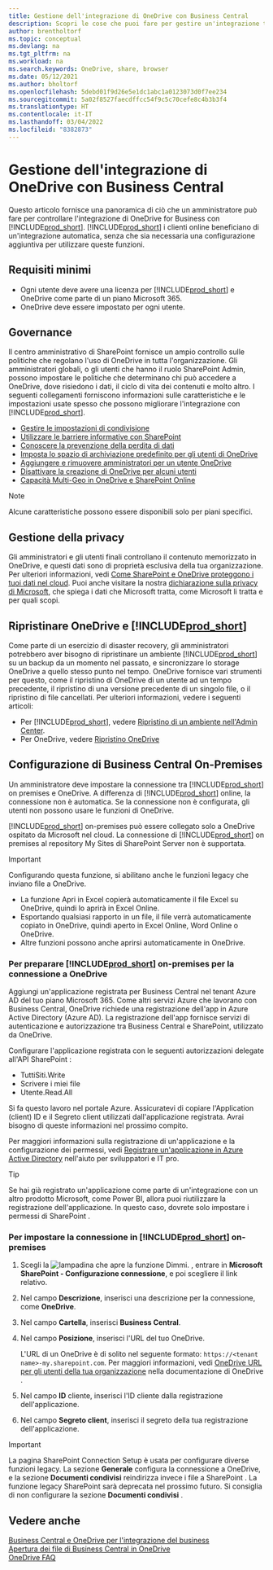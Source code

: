 ```yaml
---
title: Gestione dell'integrazione di OneDrive con Business Central
description: Scopri le cose che puoi fare per gestire un'integrazione tra Business Central e OneDrive for Business.
author: brentholtorf
ms.topic: conceptual
ms.devlang: na
ms.tgt_pltfrm: na
ms.workload: na
ms.search.keywords: OneDrive, share, browser
ms.date: 05/12/2021
ms.author: bholtorf
ms.openlocfilehash: 5debd01f9d26e5e1dc1abc1a0123073d0f7ee234
ms.sourcegitcommit: 5a02f8527faecdffcc54f9c5c70cefe8c4b3b3f4
ms.translationtype: HT
ms.contentlocale: it-IT
ms.lasthandoff: 03/04/2022
ms.locfileid: "8382873"
---
```

# <a name="managing-onedrive-integration-with-business-central"></a>Gestione dell'integrazione di OneDrive con Business Central 
Questo articolo fornisce una panoramica di ciò che un amministratore può fare per controllare l'integrazione di OneDrive for Business con [!INCLUDE[prod_short](includes/prod_short.md)]. [!INCLUDE[prod_short](includes/prod_short.md)] i clienti online beneficiano di un'integrazione automatica, senza che sia necessaria una configurazione aggiuntiva per utilizzare queste funzioni. 

## <a name="minimum-requirements"></a>Requisiti minimi

* Ogni utente deve avere una licenza per [!INCLUDE[prod_short](includes/prod_short.md)] e OneDrive come parte di un piano Microsoft 365.
* OneDrive deve essere impostato per ogni utente.

## <a name="governance"></a>Governance
Il centro amministrativo di SharePoint fornisce un ampio controllo sulle politiche che regolano l'uso di OneDrive in tutta l'organizzazione. Gli amministratori globali, o gli utenti che hanno il ruolo SharePoint Admin, possono impostare le politiche che determinano chi può accedere a OneDrive, dove risiedono i dati, il ciclo di vita dei contenuti e molto altro. I seguenti collegamenti forniscono informazioni sulle caratteristiche e le impostazioni usate spesso che possono migliorare l'integrazione con [!INCLUDE[prod_short](includes/prod_short.md)]. 

* [Gestire le impostazioni di condivisione](/sharepoint/turn-external-sharing-on-or-off)
* [Utilizzare le barriere informative con SharePoint](/sharepoint/information-barriers)
* [Conoscere la prevenzione della perdita di dati](/microsoft-365/compliance/dlp-learn-about-dlp)
* [Imposta lo spazio di archiviazione predefinito per gli utenti di OneDrive ](/onedrive/set-default-storage-space)
* [Aggiungere e rimuovere amministratori per un utente OneDrive](/sharepoint/manage-user-profiles#add-and-remove-admins-for-a-users-onedrive)
* [Disattivare la creazione di OneDrive per alcuni utenti](/sharepoint/manage-user-profiles#disable-onedrive-creation-for-some-users)
* [Capacità Multi-Geo in OneDrive e SharePoint Online](/microsoft-365/enterprise/multi-geo-capabilities-in-onedrive-and-sharepoint-online-in-microsoft-365)

> [!NOTE]
> Alcune caratteristiche possono essere disponibili solo per piani specifici.

## <a name="managing-privacy"></a>Gestione della privacy
Gli amministratori e gli utenti finali controllano il contenuto memorizzato in OneDrive, e questi dati sono di proprietà esclusiva della tua organizzazione. Per ulteriori informazioni, vedi [Come SharePoint e OneDrive proteggono i tuoi dati nel cloud](/sharepoint/safeguarding-your-data). Puoi anche visitare la nostra [dichiarazione sulla privacy di Microsoft](https://privacy.microsoft.com/en-us/privacystatement), che spiega i dati che Microsoft tratta, come Microsoft li tratta e per quali scopi.

## <a name="restoring-onedrive-and-prod_short"></a>Ripristinare OneDrive e [!INCLUDE[prod_short](includes/prod_short.md)]
Come parte di un esercizio di disaster recovery, gli amministratori potrebbero aver bisogno di ripristinare un ambiente [!INCLUDE[prod_short](includes/prod_short.md)] su un backup da un momento nel passato, e sincronizzare lo storage OneDrive a quello stesso punto nel tempo. OneDrive fornisce vari strumenti per questo, come il ripristino di OneDrive di un utente ad un tempo precedente, il ripristino di una versione precedente di un singolo file, o il ripristino di file cancellati. Per ulteriori informazioni, vedere i seguenti articoli:

* Per [!INCLUDE[prod_short](includes/prod_short.md)], vedere [Ripristino di un ambiente nell'Admin Center](/dynamics365/business-central/dev-itpro/administration/tenant-admin-center-backup-restore).
* Per OneDrive, vedere [Ripristino OneDrive](https://support.microsoft.com/en-us/office/restore-your-onedrive-fa231298-759d-41cf-bcd0-25ac53eb8a15?ui=en-us&rs=en-us&ad=us)

## <a name="configuring-business-central-on-premises"></a>Configurazione di Business Central On-Premises

Un amministratore deve impostare la connessione tra [!INCLUDE[prod_short](includes/prod_short.md)] on premises e OneDrive. A differenza di [!INCLUDE[prod_short](includes/prod_short.md)] online, la connessione non è automatica. Se la connessione non è configurata, gli utenti non possono usare le funzioni di OneDrive. 

[!INCLUDE[prod_short](includes/prod_short.md)] on-premises può essere collegato solo a OneDrive ospitato da Microsoft nel cloud. La connessione di [!INCLUDE[prod_short](includes/prod_short.md)] on premises al repository My Sites di SharePoint Server non è supportata.

> [!IMPORTANT]
> Configurando questa funzione, si abilitano anche le funzioni legacy che inviano file a OneDrive.  
>
>* La funzione Apri in Excel copierà automaticamente il file Excel su OneDrive, quindi lo aprirà in Excel Online. 
>* Esportando qualsiasi rapporto in un file, il file verrà automaticamente copiato in OneDrive, quindi aperto in Excel Online, Word Online o OneDrive. 
>* Altre funzioni possono anche aprirsi automaticamente in OneDrive.

### <a name="to-prepare-prod_short-on-premises-for-connecting-to-onedrive"></a>Per preparare [!INCLUDE[prod_short](includes/prod_short.md)] on-premises per la connessione a OneDrive

<!-- 
1. For the best experience Configure Azure Active Directory (AD) authentication.

   For more information, see [Authenticating Business Central Users with Azure Active Directory](/dynamics365/business-central/dev-itpro/administration/authenticating-users-with-azure-active-directory)-->

Aggiungi un'applicazione registrata per Business Central nel tenant Azure AD del tuo piano Microsoft 365. Come altri servizi Azure che lavorano con Business Central, OneDrive richiede una registrazione dell'app in Azure Active Directory (Azure AD). La registrazione dell'app fornisce servizi di autenticazione e autorizzazione tra Business Central e SharePoint, utilizzato da OneDrive.

Configurare l'applicazione registrata con le seguenti autorizzazioni delegate all'API SharePoint :

- TuttiSiti.Write
- Scrivere i miei file
- Utente.Read.All 

Si fa questo lavoro nel portale Azure. Assicuratevi di copiare l'Application (client) ID e il Segreto client utilizzati dall'applicazione registrata. Avrai bisogno di queste informazioni nel prossimo compito.

Per maggiori informazioni sulla registrazione di un'applicazione e la configurazione dei permessi, vedi [Registrare un'applicazione in Azure Active Directory](/dynamics365/business-central/dev-itpro/administration/register-app-azure#register-an-application-in-azure-active-directory) nell'aiuto per sviluppatori e IT pro.

> [!TIP]
> Se hai già registrato un'applicazione come parte di un'integrazione con un altro prodotto Microsoft, come Power BI, allora puoi riutilizzare la registrazione dell'applicazione. In questo caso, dovrete solo impostare i permessi di SharePoint .

### <a name="to-set-up-the-connection-in-prod_short-on-premises"></a>Per impostare la connessione in [!INCLUDE[prod_short](includes/prod_short.md)] on-premises

<!--
> [!NOTE]
> This requires the following types of authentication credentials:
>
> * Windows
> * NavUserPassword
> * Azure Active Directory
-->
1. Scegli la ![lampadina che apre la funzione Dimmi.](media/ui-search/search_small.png "Dimmi cosa vuoi fare") , entrare in **Microsoft SharePoint - Configurazione connessione**, e poi scegliere il link relativo.
2. Nel campo **Descrizione**, inserisci una descrizione per la connessione, come **OneDrive**.
3. Nel campo **Cartella**, inserisci **Business Central**.
4. Nel campo **Posizione**, inserisci l'URL del tuo OneDrive.

    L'URL di un OneDrive è di solito nel seguente formato: `https://<tenant name>-my.sharepoint.com`. Per maggiori informazioni, vedi [OneDrive URL per gli utenti della tua organizzazione](/onedrive/list-onedrive-urls) nella documentazione di OneDrive .
5. Nel campo **ID** cliente, inserisci l'ID cliente dalla registrazione dell'applicazione.
6. Nel campo **Segreto client**, inserisci il segreto della tua registrazione dell'applicazione. 
   <!-- 
   For information about how to find the URLs, see the following:
   * [How to find your SharePoint server URL]
   * [How to find your OneDrive URL]-->

> [!IMPORTANT]
> La pagina SharePoint Connection Setup è usata per configurare diverse funzioni legacy. La sezione **Generale** configura la connessione a OneDrive, e la sezione **Documenti condivisi** reindirizza invece i file a SharePoint . La funzione legacy SharePoint sarà deprecata nel prossimo futuro. Si consiglia di non configurare la sezione **Documenti condivisi** .

## <a name="see-also"></a>Vedere anche
[Business Central e OneDrive per l'integrazione del business](across-onedrive-overview.md)  
[Apertura dei file di Business Central in OneDrive](across-share-onedrive.md)  
[OneDrive FAQ](admin-onedrive-faq.md)

